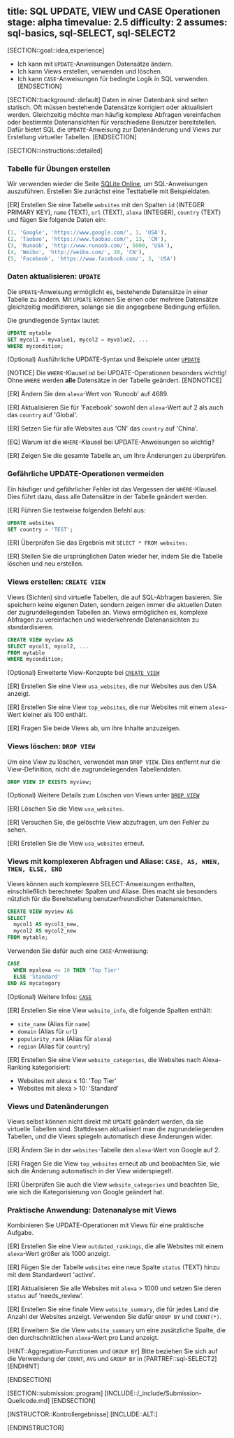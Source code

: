 title: SQL UPDATE, VIEW und CASE Operationen
stage: alpha
timevalue: 2.5
difficulty: 2
assumes: sql-basics, sql-SELECT, sql-SELECT2
---

[SECTION::goal::idea,experience]

- Ich kann mit `UPDATE`-Anweisungen Datensätze ändern.
- Ich kann Views erstellen, verwenden und löschen.
- Ich kann `CASE`-Anweisungen für bedingte Logik in SQL verwenden.
[ENDSECTION]


[SECTION::background::default]
Daten in einer Datenbank sind selten statisch. 
Oft müssen bestehende Datensätze korrigiert oder aktualisiert werden. 
Gleichzeitig möchte man häufig komplexe Abfragen vereinfachen oder bestimmte Datenansichten für verschiedene Benutzer bereitstellen. 
Dafür bietet SQL die `UPDATE`-Anweisung zur Datenänderung 
und Views zur Erstellung virtueller Tabellen.
[ENDSECTION]


[SECTION::instructions::detailed]

### Tabelle für Übungen erstellen

Wir verwenden wieder die Seite 
[SQLite Online](https://sqliteonline.com), 
um SQL-Anweisungen auszuführen.
Erstellen Sie zunächst eine Testtabelle mit Beispieldaten.

[ER] Erstellen Sie eine Tabelle `websites` mit den Spalten `id` (INTEGER PRIMARY KEY), 
`name` (TEXT), `url` (TEXT), `alexa` (INTEGER), `country` (TEXT) und fügen Sie 
folgende Daten ein:

```sql
(1, 'Google', 'https://www.google.com/', 1, 'USA'),
(2, 'Taobao', 'https://www.taobao.com/', 13, 'CN'),
(3, 'Runoob', 'http://www.runoob.com/', 5000, 'USA'),
(4, 'Weibo', 'http://weibo.com/', 20, 'CN'),
(5, 'Facebook', 'https://www.facebook.com/', 3, 'USA')
```
<!-- time estimate: 10 min -->


### Daten aktualisieren: `UPDATE`

Die `UPDATE`-Anweisung ermöglicht es, bestehende Datensätze in einer Tabelle zu ändern.
Mit `UPDATE` können Sie einen oder mehrere Datensätze gleichzeitig modifizieren, 
solange sie die angegebene Bedingung erfüllen.

Die grundlegende Syntax lautet:

```sql
UPDATE mytable
SET mycol1 = myvalue1, mycol2 = myvalue2, ...
WHERE mycondition;
```

(Optional) Ausführliche UPDATE-Syntax und Beispiele unter 
[`UPDATE`](https://www.w3schools.com/sql/sql_update.asp)

[NOTICE]
Die `WHERE`-Klausel ist bei UPDATE-Operationen besonders wichtig! 
Ohne `WHERE` werden **alle** Datensätze in der Tabelle geändert.
[ENDNOTICE]

[ER] Ändern Sie den `alexa`-Wert von 'Runoob' auf 4689.

[ER] Aktualisieren Sie für 'Facebook' sowohl den `alexa`-Wert auf 2 als auch 
das `country` auf 'Global'.

[ER] Setzen Sie für alle Websites aus 'CN' das `country` auf 'China'.

[EQ] Warum ist die `WHERE`-Klausel bei UPDATE-Anweisungen so wichtig?

[ER] Zeigen Sie die gesamte Tabelle an, um Ihre Änderungen zu überprüfen.
<!-- time estimate: 20 min -->


### Gefährliche UPDATE-Operationen vermeiden

Ein häufiger und gefährlicher Fehler ist das Vergessen der `WHERE`-Klausel.
Dies führt dazu, dass alle Datensätze in der Tabelle geändert werden.

[ER] Führen Sie testweise folgenden Befehl aus:

```sql
UPDATE websites
SET country = 'TEST';
```

[ER] Überprüfen Sie das Ergebnis mit `SELECT * FROM websites;`

[ER] Stellen Sie die ursprünglichen Daten wieder her, indem Sie die Tabelle 
löschen und neu erstellen.
<!-- time estimate: 15 min -->


### Views erstellen: `CREATE VIEW`

Views (Sichten) sind virtuelle Tabellen, die auf SQL-Abfragen basieren. 
Sie speichern keine eigenen Daten, sondern zeigen immer die aktuellen Daten 
der zugrundeliegenden Tabellen an. 
Views ermöglichen es, komplexe Abfragen zu 
vereinfachen und wiederkehrende Datenansichten zu standardisieren.

```sql
CREATE VIEW myview AS
SELECT mycol1, mycol2, ...
FROM mytable
WHERE mycondition;
```

(Optional) Erweiterte View-Konzepte bei
[`CREATE VIEW`](https://www.sqltutorial.org/sql-views/)

[ER] Erstellen Sie eine View `usa_websites`, die nur Websites aus den USA anzeigt.

[ER] Erstellen Sie eine View `top_websites`, die nur Websites mit einem 
`alexa`-Wert kleiner als 100 enthält.

[ER] Fragen Sie beide Views ab, um ihre Inhalte anzuzeigen.
<!-- time estimate: 20 min -->

### Views löschen: `DROP VIEW`

Um eine View zu löschen, verwendet man `DROP VIEW`. Dies entfernt nur die 
View-Definition, nicht die zugrundeliegenden Tabellendaten.

```sql
DROP VIEW IF EXISTS myview;
```

(Optional) Weitere Details zum Löschen von Views unter
[`DROP VIEW`](https://www.sqltutorial.org/sql-drop-view/)

[ER] Löschen Sie die View `usa_websites`.

[ER] Versuchen Sie, die gelöschte View abzufragen, um den Fehler zu sehen.

[ER] Erstellen Sie die View `usa_websites` erneut.
<!-- time estimate: 10 min -->

### Views mit komplexeren Abfragen und Aliase: `CASE, AS, WHEN, THEN, ELSE, END` 

Views können auch komplexere SELECT-Anweisungen enthalten, einschließlich 
berechneter Spalten und Aliase. 
Dies macht sie besonders nützlich für die 
Bereitstellung benutzerfreundlicher Datenansichten. 

```sql
CREATE VIEW myview AS
SELECT
  mycol1 AS mycol1_new,
  mycol2 AS mycol2_new
FROM mytable;
```

Verwenden Sie dafür auch
eine `CASE`-Anweisung:

```sql
CASE
  WHEN myalexa <= 10 THEN 'Top Tier'
  ELSE 'Standard'
END AS mycategory
```
(Optional) Weitere Infos: 
[`CASE`](https://www.w3schools.com/sql/sql_case.asp)

[ER] Erstellen Sie eine View `website_info`, die folgende Spalten enthält:

- `site_name` (Alias für `name`)
- `domain` (Alias für `url`) 
- `popularity_rank` (Alias für `alexa`)
- `region` (Alias für `country`)

[ER] Erstellen Sie eine View `website_categories`, die Websites nach 
Alexa-Ranking kategorisiert:

- Websites mit alexa ≤ 10: 'Top Tier'
- Websites mit alexa > 10: 'Standard'


<!-- time estimate: 35 min -->


### Views und Datenänderungen

Views selbst können nicht direkt mit `UPDATE` geändert werden, da sie virtuelle Tabellen sind. 
Stattdessen aktualisiert man die zugrundeliegenden Tabellen, und die Views spiegeln 
automatisch diese Änderungen wider.

[ER] Ändern Sie in der `websites`-Tabelle den `alexa`-Wert von Google auf 2.

[ER] Fragen Sie die View `top_websites` erneut ab und beobachten Sie, 
wie sich die Änderung automatisch in der View widerspiegelt.

[ER] Überprüfen Sie auch die View `website_categories` und beachten Sie, 
wie sich die Kategorisierung von Google geändert hat.
<!-- time estimate: 15 min -->

### Praktische Anwendung: Datenanalyse mit Views

Kombinieren Sie UPDATE-Operationen mit Views für eine praktische Aufgabe.

[ER] Erstellen Sie eine View `outdated_rankings`, die alle Websites mit 
einem `alexa`-Wert größer als 1000 anzeigt.

[ER] Fügen Sie der Tabelle `websites` eine neue Spalte `status` (TEXT) hinzu 
mit dem Standardwert 'active'.

[ER] Aktualisieren Sie alle Websites mit `alexa` > 1000 und setzen Sie 
deren `status` auf 'needs_review'.

[ER] Erstellen Sie eine finale View `website_summary`, die für jedes Land 
die Anzahl der Websites anzeigt. Verwenden Sie dafür `GROUP BY` und `COUNT(*)`.

[ER] Erweitern Sie die View `website_summary` um eine zusätzliche Spalte,
die den durchschnittlichen `alexa`-Wert pro Land anzeigt.

[HINT::Aggregation-Functionen und `GROUP BY`]
Bitte beziehen Sie sich auf die Verwendung der `COUNT`, `AVG` 
und `GROUP BY` in [PARTREF::sql-SELECT2]
[ENDHINT]
<!-- time estimate: 25 min -->
[ENDSECTION]


[SECTION::submission::program]
[INCLUDE::/_include/Submission-Quellcode.md]
[ENDSECTION]


[INSTRUCTOR::Kontrollergebnisse]
[INCLUDE::ALT:]

[ENDINSTRUCTOR]